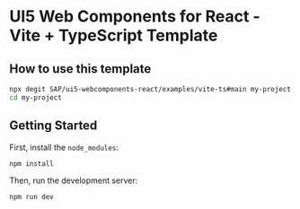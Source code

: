 # UI5 Web Components for React - Vite + TypeScript Template

## How to use this template

```bash
npx degit SAP/ui5-webcomponents-react/examples/vite-ts#main my-project
cd my-project
```

## Getting Started

First, install the `node_modules`:

```bash
npm install
```

Then, run the development server:

```bash
npm run dev
```
